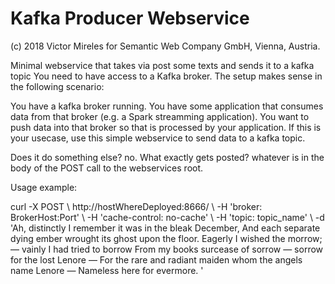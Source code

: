 # Kafka Producer Webservice

(c) 2018 Victor Mireles for Semantic Web Company GmbH, Vienna, Austria.

Minimal webservice that takes via post some texts and sends it to a kafka topic
You need to have access to a Kafka broker.
The setup makes sense in the following scenario:

You have a kafka broker running. You have some application that consumes data
from that broker (e.g. a Spark streamming application). You want to push data
into that broker so that is processed by your application. If this is your
usecase, use this simple webservice to send data to a kafka topic.

Does it do something else? no.
What exactly gets posted? whatever is in the body of the POST call to the
webservices root.

Usage example:

curl -X POST \\
  http://hostWhereDeployed:8666/ \\
  -H 'broker: BrokerHost:Port' \\
  -H 'cache-control: no-cache' \\
  -H 'topic: topic_name' \\
  -d 'Ah, distinctly I remember it was in the bleak December,
And each separate dying ember wrought its ghost upon the floor.
Eagerly I wished the morrow; — vainly I had tried to borrow
From my books surcease of sorrow — sorrow for the lost Lenore —
For the rare and radiant maiden whom the angels name Lenore —
Nameless here for evermore.
'

